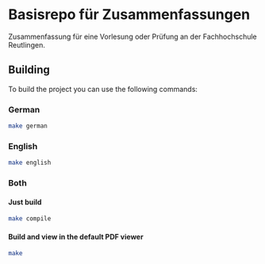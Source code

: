 # Basisrepo für Zusammenfassungen

Zusammenfassung für eine Vorlesung oder Prüfung an der Fachhochschule Reutlingen.

## Building

To build the project you can use the following commands:

### German

```bash
make german
```

### English

```bash
make english
```

### Both

#### Just build

```bash
make compile
```

#### Build and view in the default PDF viewer

```bash
make
```